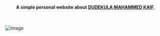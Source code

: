 

<h4 align="center">A simple personal website about <a href="https://kaif-g.github.io/NEW-PORTFOLIO/" target="_blank">DUDEKULA MAHAMMED KAIF</a>.</h4>

<br>

![Image](https://github.com/user-attachments/assets/86b507bb-aeec-4dbd-b2a8-5bca89673cdc)
